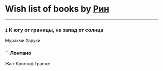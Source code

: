 # Wish list of books by [Рин](http://vk.com/id417570094)
---

### `1` К югу от границы, на запад от солнца
Муракми Харуки

### `` Лонтано
Жан-Кристоф Гранже

